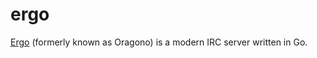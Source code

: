 ergo
====

[Ergo][1] (formerly known as Oragono) is a modern IRC server written in Go.

[1]: https://github.com/ergochat/ergo
